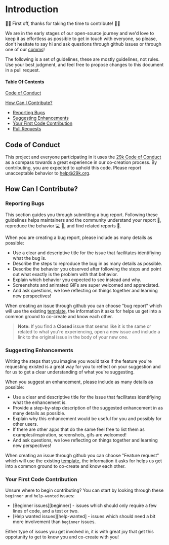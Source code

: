 # Introduction

🤍🎉 First off, thanks for taking the time to contribute! 🎉🤍

We are in the early stages of our open-source journey and we'd love to keep it as effortless as possible to get in touch with everyone, so please, don't hesitate to say hi and ask questions through github issues or through one of our [comms](#comms)!

The following is a set of guidelines, these are mostly guidelines, not rules. Use your best judgment, and feel free to propose changes to this document in a pull request.

#### Table Of Contents

[Code of Conduct](#code-of-conduct)

[How Can I Contribute?](#how-can-i-contribute)

- [Reporting Bugs](#reporting-bugs)
- [Suggesting Enhancements](#suggesting-enhancements)
- [Your First Code Contribution](#your-first-code-contribution)
- [Pull Requests](#pull-requests)

## Code of Conduct

This project and everyone participating in it uses the [29k Code of Conduct](CODE_OF_CONDUCT.md) as a compass towards a great experience in our co-creation process. By contributing, you are expected to uphold this code. Please report unacceptable behavior to [help@29k.org](mailto:help@29k.org).

## How Can I Contribute?

### Reporting Bugs

This section guides you through submitting a bug report. Following these guidelines helps maintainers and the community understand your report 🧙, reproduce the behavior 💻 🧭, and find related reports 🔎.

When you are creating a bug report, please include as many details as possible:

- Use a clear and descriptive title for the issue that facilitates identifiying what the bug is.
- Describe the steps to reproduce the bug in as many details as possible.
- Describe the behavior you observed after following the steps and point out what exactly is the problem with that behavior.
- Explain which behavior you expected to see instead and why.
- Screenshots and animated GIFs are super welcomed and appreciated.
- And ask questions, we love reflecting on things together and learning new perspectives!

When creating an issue through github you can choose "bug report" which will use the existing [template](https://github.com/29k/.github/blob/master/.github/ISSUE_TEMPLATE/bug_report.md), the information it asks for helps us get into a common ground to co-create and know each other.

> **Note:** If you find a **Closed** issue that seems like it is the same or related to what you're experiencing, open a new issue and include a link to the original issue in the body of your new one.

### Suggesting Enhancements

Writing the steps that you imagine you would take if the feature you're requesting existed is a great way for you to reflect on your suggestion and for us to get a clear understanding of what you're suggesting.

When you suggest an enhancement, please include as many details as possible:

- Use a clear and descriptive title for the issue that facilitates identifiying what the enhancement is.
- Provide a step-by-step description of the suggested enhancement in as many details as possible.
- Explain why this enhancement would be useful for you and possibly for other users.
- If there are other apps that do the same feel free to list them as examples/inspiration, screenshots, gifs are welcomed!
- And ask questions, we love reflecting on things together and learning new perspectives!

When creating an issue through github you can choose "Feature request" which will use the existing [template](https://github.com/29k/.github/blob/master/.github/ISSUE_TEMPLATE/feature_request.md), the information it asks for helps us get into a common ground to co-create and know each other.

### Your First Code Contribution

Unsure where to begin contributing? You can start by looking through these `beginner` and `help-wanted` issues:

- [Beginner issues][beginner] - issues which should only require a few lines of code, and a test or two.
- [Help wanted issues][help-wanted] - issues which should need a bit more involvement than `beginner` issues.

Either type of issues you get involved in, it is with great joy that get this oppotunity to get to know you and co-create with you!

